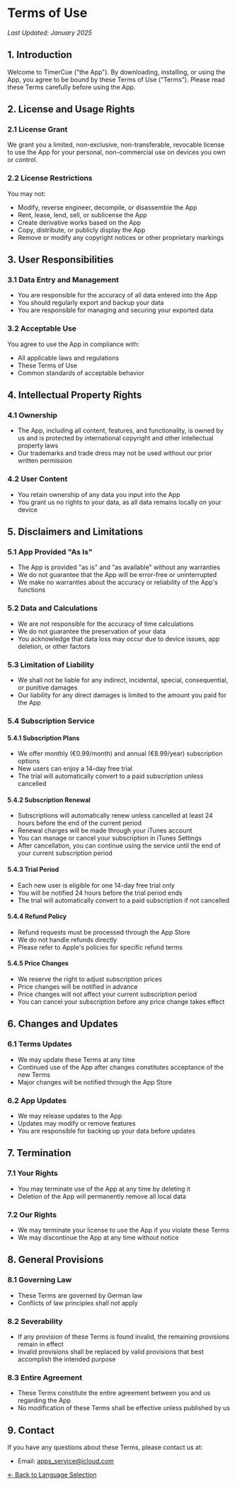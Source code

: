 # Terms of Use

*Last Updated: January 2025*

## 1. Introduction

Welcome to TimerCue ("the App"). By downloading, installing, or using the App, you agree to be bound by these Terms of Use ("Terms"). Please read these Terms carefully before using the App.

## 2. License and Usage Rights

### 2.1 License Grant
We grant you a limited, non-exclusive, non-transferable, revocable license to use the App for your personal, non-commercial use on devices you own or control.

### 2.2 License Restrictions
You may not:
- Modify, reverse engineer, decompile, or disassemble the App
- Rent, lease, lend, sell, or sublicense the App
- Create derivative works based on the App
- Copy, distribute, or publicly display the App
- Remove or modify any copyright notices or other proprietary markings

## 3. User Responsibilities

### 3.1 Data Entry and Management
- You are responsible for the accuracy of all data entered into the App
- You should regularly export and backup your data
- You are responsible for managing and securing your exported data

### 3.2 Acceptable Use
You agree to use the App in compliance with:
- All applicable laws and regulations
- These Terms of Use
- Common standards of acceptable behavior

## 4. Intellectual Property Rights

### 4.1 Ownership
- The App, including all content, features, and functionality, is owned by us and is protected by international copyright and other intellectual property laws
- Our trademarks and trade dress may not be used without our prior written permission

### 4.2 User Content
- You retain ownership of any data you input into the App
- You grant us no rights to your data, as all data remains locally on your device

## 5. Disclaimers and Limitations

### 5.1 App Provided "As Is"
- The App is provided "as is" and "as available" without any warranties
- We do not guarantee that the App will be error-free or uninterrupted
- We make no warranties about the accuracy or reliability of the App's functions

### 5.2 Data and Calculations
- We are not responsible for the accuracy of time calculations
- We do not guarantee the preservation of your data
- You acknowledge that data loss may occur due to device issues, app deletion, or other factors

### 5.3 Limitation of Liability
- We shall not be liable for any indirect, incidental, special, consequential, or punitive damages
- Our liability for any direct damages is limited to the amount you paid for the App

### 5.4 Subscription Service

#### 5.4.1 Subscription Plans
- We offer monthly (€0.99/month) and annual (€8.99/year) subscription options
- New users can enjoy a 14-day free trial
- The trial will automatically convert to a paid subscription unless cancelled

#### 5.4.2 Subscription Renewal
- Subscriptions will automatically renew unless cancelled at least 24 hours before the end of the current period
- Renewal charges will be made through your iTunes account
- You can manage or cancel your subscription in iTunes Settings
- After cancellation, you can continue using the service until the end of your current subscription period

#### 5.4.3 Trial Period
- Each new user is eligible for one 14-day free trial only
- You will be notified 24 hours before the trial period ends
- The trial will automatically convert to a paid subscription if not cancelled

#### 5.4.4 Refund Policy
- Refund requests must be processed through the App Store
- We do not handle refunds directly
- Please refer to Apple's policies for specific refund terms

#### 5.4.5 Price Changes
- We reserve the right to adjust subscription prices
- Price changes will be notified in advance
- Price changes will not affect your current subscription period
- You can cancel your subscription before any price change takes effect

## 6. Changes and Updates

### 6.1 Terms Updates
- We may update these Terms at any time
- Continued use of the App after changes constitutes acceptance of the new Terms
- Major changes will be notified through the App Store

### 6.2 App Updates
- We may release updates to the App
- Updates may modify or remove features
- You are responsible for backing up your data before updates

## 7. Termination

### 7.1 Your Rights
- You may terminate use of the App at any time by deleting it
- Deletion of the App will permanently remove all local data

### 7.2 Our Rights
- We may terminate your license to use the App if you violate these Terms
- We may discontinue the App at any time without notice

## 8. General Provisions

### 8.1 Governing Law
- These Terms are governed by German law
- Conflicts of law principles shall not apply

### 8.2 Severability
- If any provision of these Terms is found invalid, the remaining provisions remain in effect
- Invalid provisions shall be replaced by valid provisions that best accomplish the intended purpose

### 8.3 Entire Agreement
- These Terms constitute the entire agreement between you and us regarding the App
- No modification of these Terms shall be effective unless published by us

## 9. Contact

If you have any questions about these Terms, please contact us at:
- Email: apps_service@icloud.com

[← Back to Language Selection](index.md)
